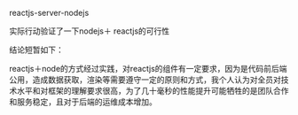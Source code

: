 reactjs-server-nodejs

实际行动验证了一下nodejs＋ reactjs的可行性

结论短暂如下：

reactjs＋node的方式经过实践，对reactjs的组件有一定要求，因为是代码前后端公用，造成数据获取，渲染等需要遵守一定的原则和方式，我个人认为对全员对技术水平和对框架的理解要求很高，为了几十毫秒的性能提升可能牺牲的是团队合作和服务稳定，且对于后端的运维成本增加。
